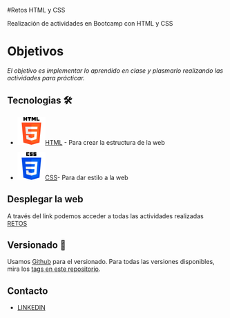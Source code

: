 #Retos HTML y CSS

Realización de actividades en Bootcamp con HTML y CSS 

# Objetivos

_El objetivo es implementar lo aprendido en clase y plasmarlo realizando las actividades para prácticar._
## Tecnologias 🛠️

- ![cap](./img/html-5.png)[HTML](https://devdocs.io/html/) - Para crear la estructura de la web

- ![css](./img/css-3%20.png)[CSS](https://devdocs.io/css/)- Para dar estilo a la web  

## Desplegar la web
A través del link podemos acceder a todas las actividades realizadas
[RETOS](https://adria-vidal.github.io/avv-html-css-urbalab-03112022/)

## Versionado 📌

Usamos [Github](https://github.com/) para el versionado. Para todas las versiones disponibles, mira los [tags en este repositorio](https://github.com/adria-vidal/avv-html-css-urbalab-03112022).

## Contacto
- [LINKEDIN](www.linkedin.com/in/adrià-vidal) 
